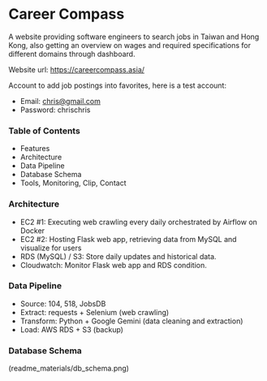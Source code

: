 
# Career Compass

A website providing software engineers to search jobs in Taiwan and Hong Kong, also getting an overview on wages and required specifications for different domains through dashboard.

Website url: https://careercompass.asia/

Account to add job postings into favorites, here is a test account:
- Email: chris@gmail.com
- Password: chrischris

### Table of Contents

- Features 
- Architecture
- Data Pipeline
- Database Schema
- Tools, Monitoring, Clip, Contact

### Architecture
  
- EC2 #1: Executing web crawling every daily orchestrated by Airflow on Docker
- EC2 #2: Hosting Flask web app, retrieving data from MySQL and visualize for users
- RDS (MySQL) / S3: Store daily updates and historical data.
- Cloudwatch: Monitor Flask web app and RDS condition.

### Data Pipeline

- Source: 104, 518, JobsDB
- Extract: requests + Selenium (web crawling)
- Transform: Python + Google Gemini (data cleaning and extraction)
- Load: AWS RDS + S3 (backup)

### Database Schema

(readme_materials/db_schema.png)



